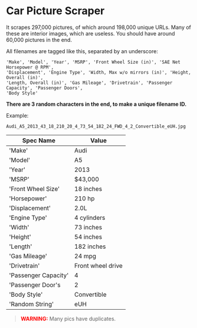 # Car Picture Scraper
It scrapes 297,000 pictures, of which around 198,000 unique URLs. Many of these are interior images, which are useless. You should have around 60,000 pictures in the end. 

All filenames are tagged like this, separated by an underscore:

```
'Make', 'Model', 'Year', 'MSRP', 'Front Wheel Size (in)', 'SAE Net Horsepower @ RPM',
'Displacement', 'Engine Type', 'Width, Max w/o mirrors (in)', 'Height, Overall (in)',
'Length, Overall (in)', 'Gas Mileage', 'Drivetrain', 'Passenger Capacity', 'Passenger Doors',
'Body Style'
```
__There are 3 random characters in the end, to make a unique filename ID.__

Example:
```
Audi_A5_2013_43_18_210_20_4_73_54_182_24_FWD_4_2_Convertible_eUH.jpg
```
| Spec Name  | Value |
| ------------- | ------------- |
| 'Make'  | Audi  |
| 'Model'  | A5  |
| 'Year'  | 2013  |
| 'MSRP'  | $43,000  |
| 'Front Wheel Size'  | 18 inches  |
| 'Horsepower'  | 210 hp |
| 'Displacement'  | 2.0L  |
| 'Engine Type'  | 4 cylinders  |
| 'Width'  | 73 inches  |
| 'Height'  | 54 inches  |
| 'Length'  | 182 inches  |
| 'Gas Mileage'  | 24 mpg  |
| 'Drivetrain'  | Front wheel drive  |
| 'Passenger Capacity'  | 4  |
| 'Passenger Door's | 2 |
| 'Body Style' | Convertible |
| 'Random String' | eUH |


> <font color='red'>__WARNING:__</font> Many pics have duplicates. 
